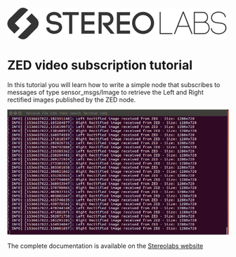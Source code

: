 ![](../../images/Picto+STEREOLABS_Black.png)

# ZED video subscription tutorial

In this tutorial you will learn how to write a simple node that subscribes to messages of type sensor_msgs/Image to retrieve the Left and Right rectified images published by the ZED node.

![](../images/tutorial_video.png)

The complete documentation is available on the [Stereolabs website](https://docs.stereolabs.com/integrations/ros/video/)
